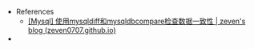 - References
	- [[Mysql] 使用mysqldiff和mysqldbcompare检查数据一致性 | zeven's blog (zeven0707.github.io)](https://zeven0707.github.io/2018/10/08/%E4%BD%BF%E7%94%A8mysqldiff%E5%92%8Cmysqldbcompare%E6%AF%94%E8%BE%83%E6%95%B0%E6%8D%AE%E5%BA%93%E5%B7%AE%E5%BC%82/)
-